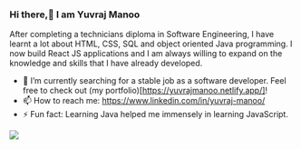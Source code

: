 ### Hi there,👋 I am Yuvraj Manoo

After completing a technicians diploma in Software Engineering, I have learnt a lot about HTML, CSS, SQL and object oriented Java programming. I now build React JS applications and I am always willing to expand on the knowledge and skills that I have already developed.

- 🌱 I’m currently searching for a stable job as a software developer. Feel free to check out (my portfolio)[https://yuvrajmanoo.netlify.app/]!
- 📫 How to reach me: https://www.linkedin.com/in/yuvraj-manoo/
- ⚡ Fun fact: Learning Java helped me immensely in learning JavaScript.

![](https://komarev.com/ghpvc/?username=YuvrajM108)
